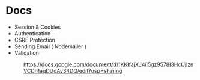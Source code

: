 <h1> Docs </h1>

<ul>
 <li>Session & Cookies</li>
 <li>Authentication</li>
 <li>CSRF Protection</li>
 <li>Sending Email ( Nodemailer ) </li>
 <li>Validation </li>
<ul>

https://docs.google.com/document/d/1KKIfajXJ4iI5gz9578I3HcUjlznVCDh1aqDUdAy34DQ/edit?usp=sharing
